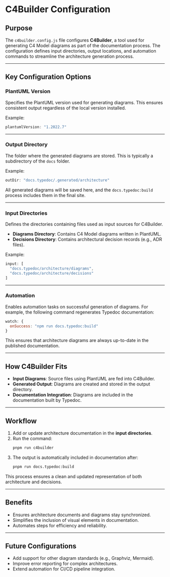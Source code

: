 # **C4Builder Configuration**

## **Purpose**

The `c4builder.config.js` file configures **C4Builder**, a tool used for generating C4 Model diagrams as part of the
documentation process. The configuration defines input directories, output locations, and automation commands to
streamline the architecture generation process.

---

## **Key Configuration Options**

### **PlantUML Version**

Specifies the PlantUML version used for generating diagrams. This ensures consistent output regardless of the local
version installed.

Example:

```javascript
plantumlVersion: "1.2022.7"
```

---

### **Output Directory**

The folder where the generated diagrams are stored. This is typically a subdirectory of the `docs` folder.

Example:

```javascript
outDir: "docs.typedoc/.generated/architecture"
```

All generated diagrams will be saved here, and the `docs.typedoc:build` process includes them in the final site.

---

### **Input Directories**

Defines the directories containing files used as input sources for C4Builder.

- **Diagrams Directory**: Contains C4 Model diagrams written in PlantUML.
- **Decisions Directory**: Contains architectural decision records (e.g., ADR files).

Example:

```javascript
input: [
  "docs.typedoc/architecture/diagrams",
  "docs.typedoc/architecture/decisions"
]
```

---

### **Automation**

Enables automation tasks on successful generation of diagrams. For example, the following command regenerates Typedoc
documentation:

```javascript
watch: {
  onSuccess: "npm run docs.typedoc:build"
}
```

This ensures that architecture diagrams are always up-to-date in the published documentation.

---

## **How C4Builder Fits**

- **Input Diagrams**: Source files using PlantUML are fed into C4Builder.
- **Generated Output**: Diagrams are created and stored in the output directory.
- **Documentation Integration**: Diagrams are included in the documentation built by Typedoc.

---

## **Workflow**

1. Add or update architecture documentation in the **input directories**.
2. Run the command:
   ```sh
   pnpm run c4builder
   ```
3. The output is automatically included in documentation after:
   ```sh
   pnpm run docs.typedoc:build
   ```

This process ensures a clean and updated representation of both architecture and decisions.

---

## **Benefits**

- Ensures architecture documents and diagrams stay synchronized.
- Simplifies the inclusion of visual elements in documentation.
- Automates steps for efficiency and reliability.

---

## **Future Configurations**

- Add support for other diagram standards (e.g., Graphviz, Mermaid).
- Improve error reporting for complex architectures.
- Extend automation for CI/CD pipeline integration.